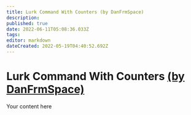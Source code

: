 ```yaml
---
title: Lurk Command With Counters (by DanFrmSpace)
description: 
published: true
date: 2022-06-11T05:08:36.033Z
tags: 
editor: markdown
dateCreated: 2022-05-19T04:40:52.692Z
---
```


# Lurk Command With Counters [(by DanFrmSpace)](https://www.twitch.tv/danfrmspace)
Your content here